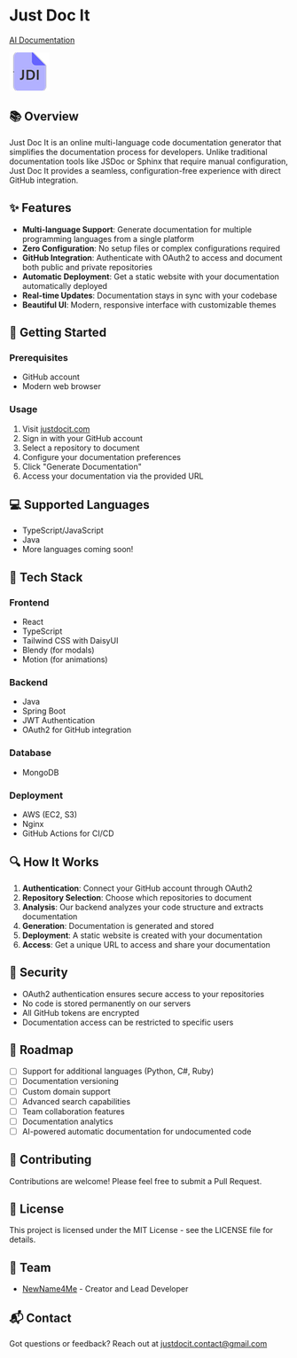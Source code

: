 # Just Doc It 
[AI Documentation](https://deepwiki.com/erik-tortarod/JustDocIt/1-overview)

![Just Doc It Logo](logo.png)

## 📚 Overview

Just Doc It is an online multi-language code documentation generator that simplifies the documentation process for developers. Unlike traditional documentation tools like JSDoc or Sphinx that require manual configuration, Just Doc It provides a seamless, configuration-free experience with direct GitHub integration.

## ✨ Features

-  **Multi-language Support**: Generate documentation for multiple programming languages from a single platform
-  **Zero Configuration**: No setup files or complex configurations required
-  **GitHub Integration**: Authenticate with OAuth2 to access and document both public and private repositories
-  **Automatic Deployment**: Get a static website with your documentation automatically deployed
-  **Real-time Updates**: Documentation stays in sync with your codebase
-  **Beautiful UI**: Modern, responsive interface with customizable themes

## 🚀 Getting Started

### Prerequisites

-  GitHub account
-  Modern web browser

### Usage

1. Visit [justdocit.com](https://justdocit.com)
2. Sign in with your GitHub account
3. Select a repository to document
4. Configure your documentation preferences
5. Click "Generate Documentation"
6. Access your documentation via the provided URL

## 💻 Supported Languages

-  TypeScript/JavaScript
-  Java
-  More languages coming soon!

## 🔧 Tech Stack

### Frontend

-  React
-  TypeScript
-  Tailwind CSS with DaisyUI
-  Blendy (for modals)
-  Motion (for animations)

### Backend

-  Java
-  Spring Boot
-  JWT Authentication
-  OAuth2 for GitHub integration

### Database

-  MongoDB

### Deployment

-  AWS (EC2, S3)
-  Nginx
-  GitHub Actions for CI/CD

## 🔍 How It Works

1. **Authentication**: Connect your GitHub account through OAuth2
2. **Repository Selection**: Choose which repositories to document
3. **Analysis**: Our backend analyzes your code structure and extracts documentation
4. **Generation**: Documentation is generated and stored
5. **Deployment**: A static website is created with your documentation
6. **Access**: Get a unique URL to access and share your documentation

## 🔐 Security

-  OAuth2 authentication ensures secure access to your repositories
-  No code is stored permanently on our servers
-  All GitHub tokens are encrypted
-  Documentation access can be restricted to specific users

## 📝 Roadmap

-  [ ] Support for additional languages (Python, C#, Ruby)
-  [ ] Documentation versioning
-  [ ] Custom domain support
-  [ ] Advanced search capabilities
-  [ ] Team collaboration features
-  [ ] Documentation analytics
-  [ ] AI-powered automatic documentation for undocumented code

## 🤝 Contributing

Contributions are welcome! Please feel free to submit a Pull Request.

## 📄 License

This project is licensed under the MIT License - see the LICENSE file for details.

## 👥 Team

-  [NewName4Me](https://github.com/NewName4Me) - Creator and Lead Developer

## 📬 Contact

Got questions or feedback? Reach out at [justdocit.contact@gmail.com](mailto:justdocit.contact@gmail.com)
